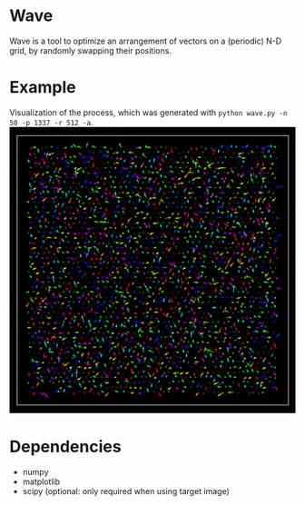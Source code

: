 # Wave

Wave is a tool to optimize an arrangement of vectors on a (periodic) N-D grid, by randomly swapping their positions.

# Example

Visualization of the process, which was generated with `python wave.py -n 50 -p 1337 -r 512 -a`.
![Example output animation](https://github.com/jvdhorn/wave/blob/main/data/animation.gif)

# Dependencies

* numpy
* matplotlib
* scipy (optional: only required when using target image)
